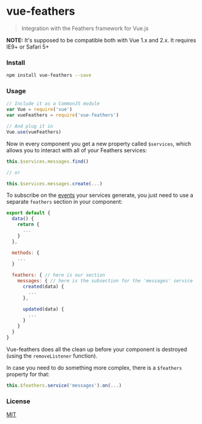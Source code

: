 # vue-feathers

> Integration with the Feathers framework for Vue.js

**NOTE:** It's supposed to be compatible both with Vue 1.x and 2.x. It requires IE9+ or Safari 5+

### Install

``` bash
npm install vue-feathers --save
```

### Usage

``` js
// Include it as a CommonJS module
var Vue = require('vue')
var vueFeathers = require('vue-feathers')

// And plug it in
Vue.use(vueFeathers)
```

Now in every component you get a new property called `$services`, which allows you to interact with all of your Feathers services:

``` js
this.$services.messages.find()

// or

this.$services.messages.create(...)
```

To subscribe on the [events](http://docs.feathersjs.com/real-time/events.html) your services generate, you just need to use a separate `feathers` section in your component:

``` js
export default {
  data() {
    return {
      ...
    }
  },

  methods: {
    ...
  }

  feathers: { // here is our section
    messages: { // here is the subsection for the 'messages' service
      created(data) {
        ...
      },

      updated(data) {
        ...
      }
    }
  }
}
```

Vue-feathers does all the clean up before your component is destroyed (using the `removeListener` function).

In case you need to do something more complex, there is a `$feathers` property for that:

``` js
this.$feathers.service('messages').on(...)
```

### License

[MIT](http://opensource.org/licenses/MIT)
